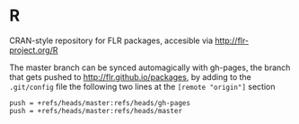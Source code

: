 R
========

CRAN-style repository for FLR packages, accesible via <http://flr-project.org/R>

The master branch can be synced automagically with gh-pages, the branch that gets pushed to <http://flr.github.io/packages>, by adding to the `.git/config` file the following two lines at the `[remote "origin"]` section

	push = +refs/heads/master:refs/heads/gh-pages
	push = +refs/heads/master:refs/heads/master

